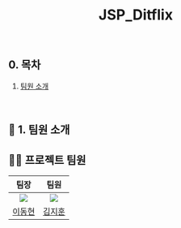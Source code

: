 <div id="top"></div>

<div align='center'>

<h1><b>JSP_Ditflix</b></h1>

</div>

<br>

## 0. 목차

1.  [팀원 소개](#1)

<br >

## <span id="1">🏃 1. 팀원 소개</span>

## 💁‍♂️ 프로젝트 팀원
|팀장|팀원|
|:---:|:---:|
| ![](https://github.com/sam3319.png?size=50) | ![](https://github.com/.png?size=120) |
|[이동현](https://github.com/sam3319)|[김지훈](https://github.com/)|

<br>

